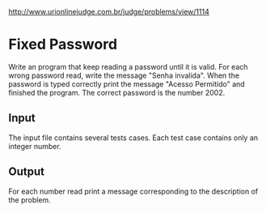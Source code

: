http://www.urionlinejudge.com.br/judge/problems/view/1114

# Fixed Password

Write an program that keep reading a password until it is valid. For each
wrong password read, write the message "Senha invalida". When the password
is typed correctly print the message "Acesso Permitido" and finished the
program. The correct password is the number 2002.

## Input

The input file contains several tests cases. Each test case contains only
an integer number.

## Output

For each number read print a message corresponding to the description of
the problem.

